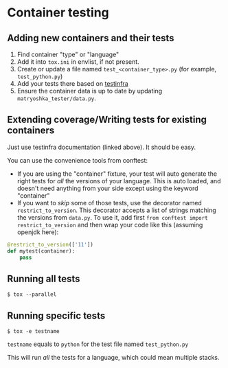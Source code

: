 # Container testing

## Adding new containers and their tests

1. Find container "type" or "language"
2. Add it into `tox.ini` in envlist, if not present.
3. Create or update a file named `test_<container_type>.py` (for example, `test_python.py`)
4. Add your tests there based on [testinfra](https://testinfra.readthedocs.io/en/latest/modules.html)
5. Ensure the container data is up to date by updating `matryoshka_tester/data.py`.

## Extending coverage/Writing tests for existing containers

Just use testinfra documentation (linked above). It should be
easy.

You can use the convenience tools from conftest:

* If you are using the "container" fixture, your test will auto generate the right tests for _all_ the versions of your language. This is auto loaded, and doesn't need anything from your side except using the keyword "container"
* If you want to _skip_ some of those tests, use the decorator named `restrict_to_version`. This decorator accepts a list of strings matching the versions from `data.py`. To use it, add first `from conftest import restrict_to_version` and then wrap your code like this (assuming openjdk here):
```Python
@restrict_to_version(['11'])
def mytest(container):
    pass
```

## Running all tests

```ShellSession
$ tox --parallel
```

## Running specific tests

```ShellSession
$ tox -e testname
```

`testname` equals to `python` for the test file named `test_python.py`

This will run _all_ the tests for a language, which could mean multiple stacks.
